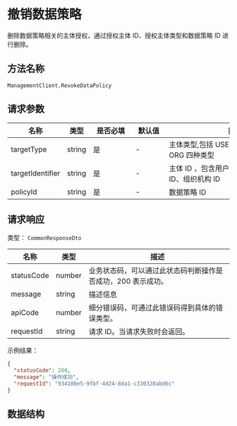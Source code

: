 # 撤销数据策略

<!--
  警告⚠️：
  不要直接修改该文档，
  https://github.com/Authing/authing-docs-factory
  使用该项目进行生成
-->

<LastUpdated />

删除数据策略相关的主体授权，通过授权主体 ID、授权主体类型和数据策略 ID 进行删除。

## 方法名称

`ManagementClient.RevokeDataPolicy`

## 请求参数

| 名称 | 类型 | <div style="width:80px">是否必填</div> | <div style="width:60px">默认值</div> | <div style="width:300px">描述</div> | <div style="width:200px">示例值</div> |
| ---- | ---- | ---- | ---- | ---- | ---- |
| targetType | string | 是 | - | 主体类型,包括 USER、GROUP、ROLE、ORG 四种类型  | `USER` |
| targetIdentifier | string | 是 | - | 主体 ID ，包含用户 ID、用户组 ID、角色 ID、组织机构 ID  | `6301cexxxxxxxxxxxxxxxxx78` |
| policyId | string | 是 | - | 数据策略 ID  | `60b49xxxxxxxxxxxxxxx6e68` |




## 请求响应

类型： `CommonResponseDto`

| 名称 | 类型 | 描述 |
| ---- | ---- | ---- |
| statusCode | number | 业务状态码，可以通过此状态码判断操作是否成功，200 表示成功。 |
| message | string | 描述信息 |
| apiCode | number | 细分错误码，可通过此错误码得到具体的错误类型。 |
| requestId | string | 请求 ID。当请求失败时会返回。 |



示例结果：

```json
{
  "statusCode": 200,
  "message": "操作成功",
  "requestId": "934108e5-9fbf-4d24-8da1-c330328abd6c"
}
```

## 数据结构


